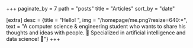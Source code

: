 +++
paginate_by = 7
path = "posts"
title = "Articles"
sort_by = "date"

[extra]
desc = {title = "Hello! ", img = "/homepage/me.png?resize=640:*", text = "A computer science & engineering student who wants to share his thoughts and ideas with people. 🚀 Specialized in artificial intelligence and data science! 🤖"}
+++
